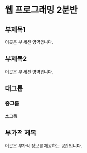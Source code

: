 <!DOCTYPE html>
<html>
<head>
<meta charset="utf-8">
</head>
<body>
<h1>웹 프로그래밍 2분반</h1>
<h2>부제목1</h2>
이곳은 부 세션 영역입니다.
<h2>부제목2</h2>
이곳은 부 세션 영역입니다.
<h2>대그룹</h2>
<h3>중그룹</h3>
<h4>소그룹</h4>
<h2>부가적 제목</h2>
이곳은 부가적 정보를 제공하는 공간입니다.
</body>

</html>
